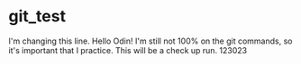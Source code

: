 # git_test
I'm changing this line.
Hello Odin!
I'm still not 100% on the git commands, so it's important that I practice.
This will be a check up run.  123023
